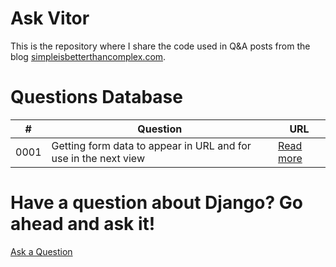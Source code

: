 # Ask Vitor

This is the repository where I share the code used in Q&A posts from the blog [simpleisbetterthancomplex.com](https://simpleisbetterthancomplex.com).

# Questions Database

\# | Question | URL
--|----------|-----
0001 | Getting form data to appear in URL and for use in the next view | [Read more](https://github.com/sibtc/askvitor/tree/master/0001)

# Have a question about Django? Go ahead and ask it!

[Ask a Question](http://sibt.co/askvitor)
